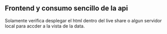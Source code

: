 ## Frontend y consumo sencillo de la api 
Solamente verifica desplegar el html dentro del live share o algun servidor local para accder a la vista de la data. 
